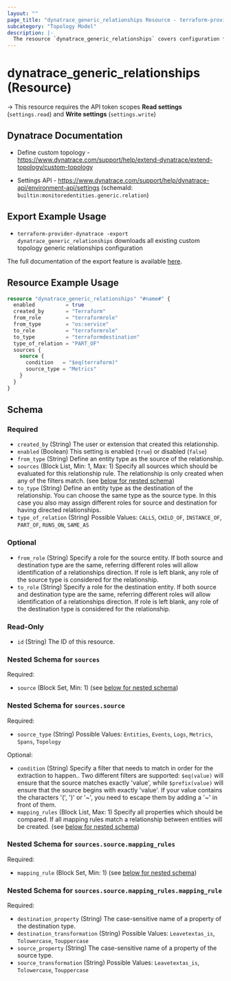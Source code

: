 ```yaml
---
layout: ""
page_title: "dynatrace_generic_relationships Resource - terraform-provider-dynatrace"
subcategory: "Topology Model"
description: |-
  The resource `dynatrace_generic_relationships` covers configuration for custom topology generic relationships
---
```


# dynatrace_generic_relationships (Resource)

-> This resource requires the API token scopes **Read settings** (`settings.read`) and **Write settings** (`settings.write`)

## Dynatrace Documentation

- Define custom topology - https://www.dynatrace.com/support/help/extend-dynatrace/extend-topology/custom-topology

- Settings API - https://www.dynatrace.com/support/help/dynatrace-api/environment-api/settings (schemaId: `builtin:monitoredentities.generic.relation`)

## Export Example Usage

- `terraform-provider-dynatrace -export dynatrace_generic_relationships` downloads all existing custom topology generic relationships configuration

The full documentation of the export feature is available [here](https://registry.terraform.io/providers/dynatrace-oss/dynatrace/latest/docs/guides/export-v2).

## Resource Example Usage

```terraform
resource "dynatrace_generic_relationships" "#name#" {
  enabled          = true
  created_by       = "Terraform"
  from_role        = "terraformrole"
  from_type        = "os:service"
  to_role          = "terraformrole"
  to_type          = "terraformdestination"
  type_of_relation = "PART_OF"
  sources {
    source {
      condition   = "$eq(terraform)"
      source_type = "Metrics"
    }
  }
}
```

<!-- schema generated by tfplugindocs -->
## Schema

### Required

- `created_by` (String) The user or extension that created this relationship.
- `enabled` (Boolean) This setting is enabled (`true`) or disabled (`false`)
- `from_type` (String) Define an entity type as the source of the relationship.
- `sources` (Block List, Min: 1, Max: 1) Specify all sources which should be evaluated for this relationship rule. The relationship is only created when any of the filters match. (see [below for nested schema](#nestedblock--sources))
- `to_type` (String) Define an entity type as the destination of the relationship. You can choose the same type as the source type. In this case you also may assign different roles for source and destination for having directed relationships.
- `type_of_relation` (String) Possible Values: `CALLS`, `CHILD_OF`, `INSTANCE_OF`, `PART_OF`, `RUNS_ON`, `SAME_AS`

### Optional

- `from_role` (String) Specify a role for the source entity. If both source and destination type are the same, referring different roles will allow identification of a relationships direction. If role is left blank, any role of the source type is considered for the relationship.
- `to_role` (String) Specify a role for the destination entity. If both source and destination type are the same, referring different roles will allow identification of a relationships direction. If role is left blank, any role of the destination type is considered for the relationship.

### Read-Only

- `id` (String) The ID of this resource.

<a id="nestedblock--sources"></a>
### Nested Schema for `sources`

Required:

- `source` (Block Set, Min: 1) (see [below for nested schema](#nestedblock--sources--source))

<a id="nestedblock--sources--source"></a>
### Nested Schema for `sources.source`

Required:

- `source_type` (String) Possible Values: `Entities`, `Events`, `Logs`, `Metrics`, `Spans`, `Topology`

Optional:

- `condition` (String) Specify a filter that needs to match in order for the extraction to happen.. Two different filters are supported: `$eq(value)` will ensure that the source matches exactly 'value', while `$prefix(value)` will ensure that the source begins with exactly 'value'.
If your value contains the characters '(', ')' or '\~', you need to escape them by adding a '\~' in front of them.
- `mapping_rules` (Block List, Max: 1) Specify all properties which should be compared. If all mapping rules match a relationship between entities will be created. (see [below for nested schema](#nestedblock--sources--source--mapping_rules))

<a id="nestedblock--sources--source--mapping_rules"></a>
### Nested Schema for `sources.source.mapping_rules`

Required:

- `mapping_rule` (Block Set, Min: 1) (see [below for nested schema](#nestedblock--sources--source--mapping_rules--mapping_rule))

<a id="nestedblock--sources--source--mapping_rules--mapping_rule"></a>
### Nested Schema for `sources.source.mapping_rules.mapping_rule`

Required:

- `destination_property` (String) The case-sensitive name of a property of the destination type.
- `destination_transformation` (String) Possible Values: `Leavetextas_is`, `Tolowercase`, `Touppercase`
- `source_property` (String) The case-sensitive name of a property of the source type.
- `source_transformation` (String) Possible Values: `Leavetextas_is`, `Tolowercase`, `Touppercase`
 